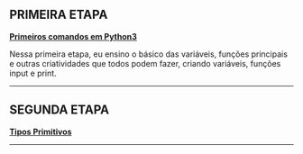 ## PRIMEIRA ETAPA
**[Primeiros comandos em Python3](./1-%20Primeiros%20comandos%20em%20Python3.md)**

Nessa primeira etapa, eu ensino o básico das variáveis, funções principais e outras criatividades que todos podem fazer, criando variáveis, funções input e print.
<hr>

## SEGUNDA ETAPA
**[Tipos Primitivos](./2-%20Tipos%20Primitivos.md)**


<hr>